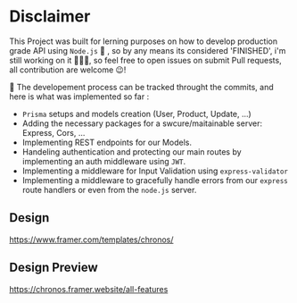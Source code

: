 # Disclaimer

This Project was built for lerning purposes on how to develop production grade API using `Node.js` 💪 , so by any means its considered 'FINISHED', i'm still working on it 👨🏽‍🏭, so feel free to open issues on submit Pull requests, all contribution are welcome 😉!

🚀 The developement process can be tracked throught the commits, and here is what was implemented so far :

- `Prisma` setups and models creation (User, Product, Update, ...)
- Adding the necessary packages for a swcure/maitainable server: Express, Cors, ...
- Implementing REST endpoints for our Models.
- Handeling authentication and protecting our main routes by implementing an auth middleware using `JWT`.
- Implementing a middleware for Input Validation using `express-validator`
- Implementing a middleware to gracefully handle errors from our `express` route handlers or even from the `node.js` server.

## Design

https://www.framer.com/templates/chronos/

## Design Preview

https://chronos.framer.website/all-features
